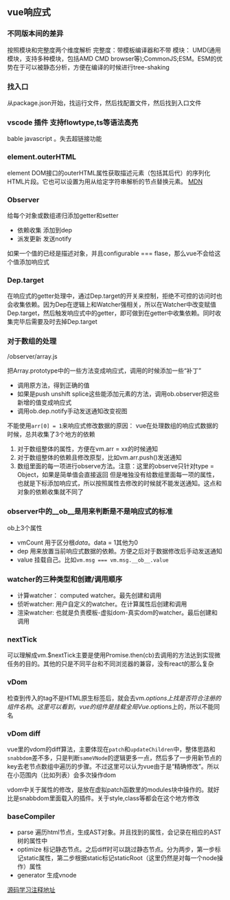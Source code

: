 
## vue响应式

### 不同版本间的差异

按照模块和完整度两个维度解析
完整度：带模板编译器和不带
模块： UMD(通用模块，支持多种模块，包括AMD CMD browser等);CommonJS;ESM。ESM的优势在于可以被静态分析，方便在编译的时候进行tree-shaking

### 找入口

从package.json开始，找运行文件，然后找配置文件，然后找到入口文件

### vscode 插件 支持flowtype,ts等语法高亮

bable javascript 。失去超链接功能

### element.outerHTML

 element  DOM接口的outerHTML属性获取描述元素（包括其后代）的序列化HTML片段。它也可以设置为用从给定字符串解析的节点替换元素。
[MDN](https://developer.mozilla.org/zh-CN/docs/Web/API/Element/outerHTML  )

### Observer

给每个对象或数组递归添加getter和setter
* 依赖收集  添加到dep
* 派发更新  发送notify

如果一个值的已经是描述对象，并且configurable === flase，那么vue不会给这个值添加响应式


### Dep.target

在响应式的getter处理中，通过Dep.target的开关来控制，拒绝不可控的访问时也会收集依赖。因为Dep在逻辑上和Watcher强相关，所以在Watcher中改变赋值Dep.target，然后触发响应式中的getter，即可做到在getter中收集依赖。同时收集完毕后需要及时去掉Dep.target


### 对于数组的处理
/observer/array.js

把Array.prototype中的一些方法变成响应式，调用的时候添加一些“补丁”

* 调用原方法，得到正确的值
* 如果是push unshift splice这些能添加元素的方法，调用ob.observer把这些新增的值变成响应式
* 调用ob.dep.notify手动发送通知改变视图

不能使用`arr[0] = 1`来响应式修改数据的原因：
vue在处理数组的响应式数据的时候，总共收集了3个地方的依赖
1. 对于数组整体的属性，方便在vm.arr = xx的时候通知
2. 对于数组整体的依赖且修改原型，比如vm.arr.push()发送通知
3. 数组里面的每一项进行observe方法。注意：这里的observe只针对type = Object，如果是简单值会直接返回
但是唯独没有给数组里面每一项的属性，也就是下标添加响应式，所以按照属性去修改的时候就不能发送通知。这点和对象的依赖收集就不同了

### observer中的__ob__是用来判断是不是响应式的标准
ob上3个属性
* vmCount 用于区分根$data。$data = 1其他为0
* dep 用来放置当前响应式数据的依赖。方便之后对于数据修改后手动发送通知
* value 挂载自己。比如`vm.msg === vm.msg.__ob__.value`


### watcher的三种类型和创建/调用顺序
* 计算watcher： computed watcher。最先创建和调用
* 侦听watcher: 用户自定义的watcher。在计算属性后创建和调用
* 渲染watcher: 也就是负责模板-虚拟dom-真实dom的watcher。最后创建和调用

### nextTick
可以理解成vm.$nextTick主要是使用Promise.then(cb)去调用的方法达到实现微任务的目的。其他的只是不同平台和不同浏览器的兼容，没有react的那么复杂

### vDom
检查到传入的tag不是HTML原生标签后，就会去vm.$options上找是否符合注册的组件名称。这里可以看到，vue的组件是挂载全局Vue.$options上的，所以不能同名

### vDom diff

vue里的vdom的diff算法，主要体现在`patch`和`updateChildren`中，整体思路和`snabbdom`差不多，只是判断`sameVNode`的逻辑更多一点，然后多了一步用新节点的key去老节点数组中遍历的步骤。不过这里可以认为vue由于是“精确修改”。所以在小范围内（比如列表）会多次操作dom

vdom中关于属性的修改，是放在虚拟patch函数里的modules块中操作的。就好比是snabbdom里面载入的插件。关于style,class等都会在这个地方修改

### baseCompiler

* parse 遍历html节点，生成AST对象。并且找到的属性，会记录在相应的AST树的属性中
* optimize 标记静态节点。之后diff时可以跳过静态节点。分为两步，第一步标记static属性，第二步根据static标记staticRoot（这里仍然是对每一个node操作）属性
* generator 生成vnode



[源码学习注释地址](https://github.com/ManiacHanz/Vue-learning)